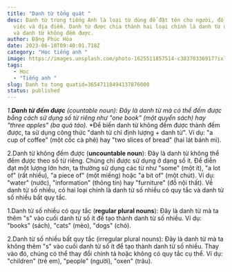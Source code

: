```yaml
---
title: "Danh từ tổng quát "
desc: Danh từ trong tiếng Anh là loại từ dùng để đặt tên cho người, đồ vật, sự
  việc và địa điểm. Danh từ được chia thành hai loại chính là danh từ đếm được
  và danh từ không đếm được.
author: Đặng Phúc Hòa
date: 2023-06-10T09:40:01.718Z
category: "Học tiếng anh "
image: https://images.unsplash.com/photo-1625511857514-c38370336917?ixlib=rb-4.0.3&ixid=M3wxMjA3fDB8MHxwaG90by1wYWdlfHx8fGVufDB8fHx8fA%3D%3D&auto=format&fit=crop&w=1163&q=80
tags:
  - Học
  - "Tiếng anh "
slug: Danh tu tong quatid=36547118494137876000
status: published
---
```

*1.**Danh từ đếm được** (countable noun): Đây là danh từ mà có thể đếm được bằng cách sử dụng số từ riêng như "one book" (một quyển sách) hay "three apples" (ba quả táo).* 
*Để biến danh từ không đếm được thành đếm được, ta sử dụng công thức "danh từ chỉ định lượng + danh từ".
Ví dụ: "a cup of coffee" (một cốc cà phê) hay "two slices of bread" (hai lát bánh mì).


2.Danh từ không đếm được (**uncountable noun**): Đây là danh từ không thể đếm được theo số từ riêng. Chúng chỉ được sử dụng ở dạng số ít. Để diễn đạt một lượng lớn hơn, ta thường sử dụng các từ như "some" (một ít), "a lot of" (rất nhiều), "a piece of" (một miếng) hoặc "a bit of" (một chút).
Ví dụ: "water" (nước), "information" (thông tin) hay "furniture" (đồ nội thất).
Về danh từ số nhiều, có hai loại chính là danh từ số nhiều có quy tắc và danh từ số nhiều bất quy tắc.


1.Danh từ số nhiều có quy tắc (**regular plural nouns**): Đây là danh từ mà ta thêm "s" vào cuối danh từ số ít để tạo thành danh từ số nhiều.
Ví dụ: "books" (sách), "cats" (mèo), "dogs" (chó).


2.Danh từ số nhiều bất quy tắc (irregular plural nouns): Đây là danh từ mà ta không thêm "s" vào cuối danh từ số ít để tạo thành danh từ số nhiều. Thay vào đó, chúng có thể thay đổi chính tả hoặc không có quy tắc cụ thể.
Ví dụ: "children" (trẻ em), "people" (người), "oxen" (trâu).